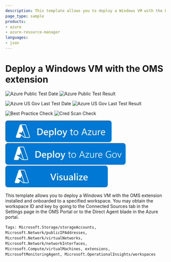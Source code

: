 ```yaml
---
description: This template allows you to deploy a Windows VM with the OMS extension installed and onboarded to a specified workspace
page_type: sample
products:
- azure
- azure-resource-manager
languages:
- json
---
```

# Deploy a Windows VM with the OMS extension

![Azure Public Test Date](https://azurequickstartsservice.blob.core.windows.net/badges/demos/oms-extension-windows-vm/PublicLastTestDate.svg)
![Azure Public Test Result](https://azurequickstartsservice.blob.core.windows.net/badges/demos/oms-extension-windows-vm/PublicDeployment.svg)

![Azure US Gov Last Test Date](https://azurequickstartsservice.blob.core.windows.net/badges/demos/oms-extension-windows-vm/FairfaxLastTestDate.svg)
![Azure US Gov Last Test Result](https://azurequickstartsservice.blob.core.windows.net/badges/demos/oms-extension-windows-vm/FairfaxDeployment.svg)

![Best Practice Check](https://azurequickstartsservice.blob.core.windows.net/badges/demos/oms-extension-windows-vm/BestPracticeResult.svg)
![Cred Scan Check](https://azurequickstartsservice.blob.core.windows.net/badges/demos/oms-extension-windows-vm/CredScanResult.svg)

[![Deploy To Azure](https://raw.githubusercontent.com/Azure/azure-quickstart-templates/master/1-CONTRIBUTION-GUIDE/images/deploytoazure.svg?sanitize=true)](https://portal.azure.com/#create/Microsoft.Template/uri/https%3A%2F%2Fraw.githubusercontent.com%2FAzure%2Fazure-quickstart-templates%2Fmaster%2Fdemos%2Foms-extension-windows-vm%2Fazuredeploy.json)
[![Deploy To Azure US Gov](https://raw.githubusercontent.com/Azure/azure-quickstart-templates/master/1-CONTRIBUTION-GUIDE/images/deploytoazuregov.svg?sanitize=true)](https://portal.azure.us/#create/Microsoft.Template/uri/https%3A%2F%2Fraw.githubusercontent.com%2FAzure%2Fazure-quickstart-templates%2Fmaster%2Fdemos%2Foms-extension-windows-vm%2Fazuredeploy.json)
[![Visualize](https://raw.githubusercontent.com/Azure/azure-quickstart-templates/master/1-CONTRIBUTION-GUIDE/images/visualizebutton.svg?sanitize=true)](http://armviz.io/#/?load=https%3A%2F%2Fraw.githubusercontent.com%2FAzure%2Fazure-quickstart-templates%2Fmaster%2Fdemos%2Foms-extension-windows-vm%2Fazuredeploy.json)

This template allows you to deploy a Windows VM with the OMS extension installed and onboarded to a specified workspace. You may obtain the workspace ID and key by going to the Connected Sources tab in the Settings page in the OMS Portal or to the Direct Agent blade in the Azure portal.

`Tags: Microsoft.Storage/storageAccounts, Microsoft.Network/publicIPAddresses, Microsoft.Network/virtualNetworks, Microsoft.Network/networkInterfaces, Microsoft.Compute/virtualMachines, extensions, MicrosoftMonitoringAgent, Microsoft.OperationalInsights/workspaces`
